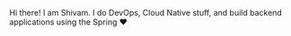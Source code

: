 Hi there! I am Shivam. I do DevOps, Cloud Native stuff, and build backend applications using the Spring ❤️
